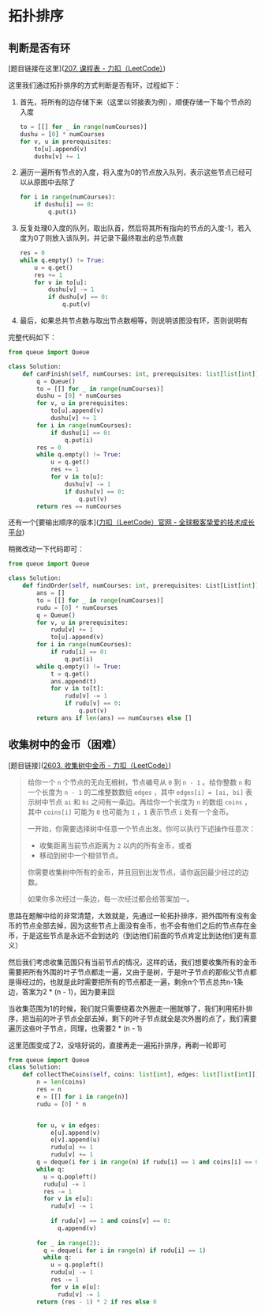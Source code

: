 # 拓扑排序

## 判断是否有环

[题目链接在这里]([207. 课程表 - 力扣（LeetCode）](https://leetcode.cn/problems/course-schedule/description/?envType=daily-question&envId=2023-09-09))

这里我们通过拓扑排序的方式判断是否有环，过程如下：

1. 首先，将所有的边存储下来（这里以邻接表为例），顺便存储一下每个节点的入度

	```python
	to = [[] for _ in range(numCourses)]
	dushu = [0] * numCourses
	for v, u in prerequisites:
	    to[u].append(v)
	    dushu[v] += 1
	```

2. 遍历一遍所有节点的入度，将入度为0的节点放入队列，表示这些节点已经可以从原图中去除了

	```python
	for i in range(numCourses):
	    if dushu[i] == 0:
	        q.put(i)
	```

3. 反复处理0入度的队列，取出队首，然后将其所有指向的节点的入度-1，若入度为0了则放入该队列，并记录下最终取出的总节点数

	```python
	res = 0
	while q.empty() != True:
	    u = q.get()
	    res += 1
	    for v in to[u]:
	        dushu[v] -= 1
	        if dushu[v] == 0:
	            q.put(v)
	```

4. 最后，如果总共节点数与取出节点数相等，则说明该图没有环，否则说明有

完整代码如下：

```python
from queue import Queue

class Solution:
    def canFinish(self, numCourses: int, prerequisites: list[list[int]]) -> bool:
        q = Queue()
        to = [[] for _ in range(numCourses)]
        dushu = [0] * numCourses
        for v, u in prerequisites:
            to[u].append(v)
            dushu[v] += 1
        for i in range(numCourses):
            if dushu[i] == 0:
                q.put(i)
        res = 0
        while q.empty() != True:
            u = q.get()
            res += 1
            for v in to[u]:
                dushu[v] -= 1
                if dushu[v] == 0:
                    q.put(v)
        return res == numCourses
```

还有一个[要输出顺序的版本]([力扣（LeetCode）官网 - 全球极客挚爱的技术成长平台](https://leetcode.cn/problems/course-schedule-ii/submissions/?envType=daily-question&envId=2023-09-10))

稍微改动一下代码即可：

```python
from queue import Queue

class Solution:
    def findOrder(self, numCourses: int, prerequisites: List[List[int]]) -> List[int]:
        ans = []
        to = [[] for _ in range(numCourses)]
        rudu = [0] * numCourses
        q = Queue()
        for v, u in prerequisites:
            rudu[v] += 1
            to[u].append(v)
        for i in range(numCourses):
            if rudu[i] == 0:
                q.put(i)
        while q.empty() != True:
            t = q.get()
            ans.append(t)
            for v in to[t]:
                rudu[v] -= 1
                if rudu[v] == 0:
                    q.put(v)
        return ans if len(ans) == numCourses else []
```

## 收集树中的金币（困难）

[题目链接]([2603. 收集树中金币 - 力扣（LeetCode）](https://leetcode.cn/problems/collect-coins-in-a-tree/description/))

> 给你一个 `n` 个节点的无向无根树，节点编号从 `0` 到 `n - 1` 。给你整数 `n` 和一个长度为 `n - 1` 的二维整数数组 `edges` ，其中 `edges[i] = [ai, bi]` 表示树中节点 `ai` 和 `bi` 之间有一条边。再给你一个长度为 `n` 的数组 `coins` ，其中 `coins[i]` 可能为 `0` 也可能为 `1` ，`1` 表示节点 `i` 处有一个金币。
>
> 一开始，你需要选择树中任意一个节点出发。你可以执行下述操作任意次：
>
> - 收集距离当前节点距离为 `2` 以内的所有金币，或者
> - 移动到树中一个相邻节点。
>
> 你需要收集树中所有的金币，并且回到出发节点，请你返回最少经过的边数。
>
> 如果你多次经过一条边，每一次经过都会给答案加一。

思路在题解中给的非常清楚，大致就是，先通过一轮拓扑排序，把外围所有没有金币的节点全部去掉，因为这些节点上面没有金币，也不会有他们之后的节点存在金币，于是这些节点是永远不会到达的（到达他们前面的节点肯定比到达他们更有意义）

然后我们考虑收集范围只有当前节点的情况，这样的话，我们想要收集所有的金币需要把所有外围的叶子节点都走一遍，又由于是树，于是叶子节点的那些父节点都是得经过的，也就是此时需要把所有的节点都走一遍，剩余n个节点总共n-1条边，答案为2 \* (n - 1)，因为要来回

当收集范围为1的时候，我们就只需要绕着次外圈走一圈就够了，我们利用拓扑排序，把当前的叶子节点全部去掉，剩下的叶子节点就全是次外圈的点了，我们需要遍历这些叶子节点，同理，也需要2 * (n - 1)

这里范围变成了2，没啥好说的，直接再走一遍拓扑排序，再剃一轮即可

```python
from queue import Queue
class Solution:
    def collectTheCoins(self, coins: list[int], edges: list[list[int]]) -> int:
        n = len(coins)
        res = n
        e = [[] for i in range(n)]
        rudu = [0] * n


        for u, v in edges:
            e[u].append(v)
            e[v].append(u)
            rudu[u] += 1
            rudu[v] += 1
        q = deque(i for i in range(n) if rudu[i] == 1 and coins[i] == 0)
        while q:
          u = q.popleft()
          rudu[u] -= 1
          res -= 1
          for v in e[u]:
            rudu[v] -= 1
            
            if rudu[v] == 1 and coins[v] == 0:
              q.append(v)
        
        for _ in range(2):
          q = deque(i for i in range(n) if rudu[i] == 1)
          while q:
            u = q.popleft()
            rudu[u] -= 1
            res -= 1
            for v in e[u]:
              rudu[v] -= 1
        return (res - 1) * 2 if res else 0
```

